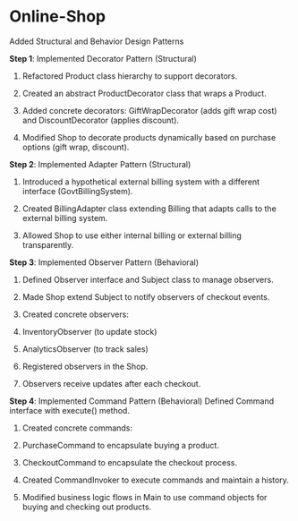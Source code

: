 # Online-Shop

Added Structural and Behavior Design Patterns

**Step 1**: Implemented Decorator Pattern (Structural)
1. Refactored Product class hierarchy to support decorators.

2. Created an abstract ProductDecorator class that wraps a Product.

3. Added concrete decorators: GiftWrapDecorator (adds gift wrap cost) and DiscountDecorator (applies discount).

4. Modified Shop to decorate products dynamically based on purchase options (gift wrap, discount).

**Step 2**: Implemented Adapter Pattern (Structural)
1. Introduced a hypothetical external billing system with a different interface (GovtBillingSystem).

2. Created BillingAdapter class extending Billing that adapts calls to the external billing system.

3. Allowed Shop to use either internal billing or external billing transparently.

**Step 3**: Implemented Observer Pattern (Behavioral)
1. Defined Observer interface and Subject class to manage observers.

2. Made Shop extend Subject to notify observers of checkout events.

3. Created concrete observers:

4. InventoryObserver (to update stock)

5. AnalyticsObserver (to track sales)

6. Registered observers in the Shop.

7. Observers receive updates after each checkout.

**Step 4**: Implemented Command Pattern (Behavioral)
Defined Command interface with execute() method.

1. Created concrete commands:

2. PurchaseCommand to encapsulate buying a product.

3. CheckoutCommand to encapsulate the checkout process.

4. Created CommandInvoker to execute commands and maintain a history.

5. Modified business logic flows in Main to use command objects for buying and checking out products.